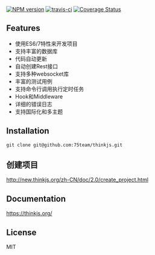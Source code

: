 [![NPM version](https://img.shields.io/npm/v/thinkjs.svg?style=flat-square)](http://badge.fury.io/js/thinkjs)
[![travis-ci](https://img.shields.io/travis/75team/thinkjs.svg?style=flat-square)](https://img.shields.io/travis/75team/thinkjs.svg?style=flat-square)
[![Coverage Status](https://img.shields.io/coveralls/75team/thinkjs.svg?style=flat-square)](https://img.shields.io/coveralls/75team/thinkjs.svg?style=flat-square)


## Features

* 使用ES6/7特性来开发项目
* 支持丰富的数据库
* 代码自动更新
* 自动创建Rest接口
* 支持多种websocket库
* 丰富的测试用例
* 支持命令行调用执行定时任务
* Hook和Middleware
* 详细的错误日志
* 支持国际化和多主题


## Installation

```
git clone git@github.com:75team/thinkjs.git
```

## 创建项目

http://new.thinkjs.org/zh-CN/doc/2.0/create_project.html


## Documentation

https://thinkjs.org/

## License

MIT
